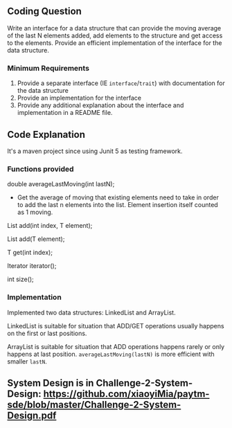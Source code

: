 ## Coding Question

Write an interface for a data structure that can provide the moving average of the last N elements added, add elements to the structure and get access to the elements. Provide an efficient implementation of the interface for the data structure.

### Minimum Requirements

1. Provide a separate interface (IE `interface`/`trait`) with documentation for the data structure
2. Provide an implementation for the interface
3. Provide any additional explanation about the interface and implementation in a README file.

## Code Explanation

It's a maven project since using Junit 5 as testing framework.

### Functions provided

double averageLastMoving(int lastN);
* Get the average of moving that existing elements need to take in order to add the
last n elements into the list. Element insertion itself counted as 1 moving.

List<T> add(int index, T element);

List<T> add(T element);

T get(int index);

Iterator<T> iterator();

int size();

### Implementation

Implemented two data structures: LinkedList and ArrayList.

LinkedList is suitable for situation that ADD/GET operations usually happens on the first or last positions.

ArrayList is suitable for situation that ADD operations happens rarely or only happens at last position.
`averageLastMoving(lastN)` is more efficient with smaller `lastN`.

## System Design is in Challenge-2-System-Design: https://github.com/xiaoyiMia/paytm-sde/blob/master/Challenge-2-System-Design.pdf
